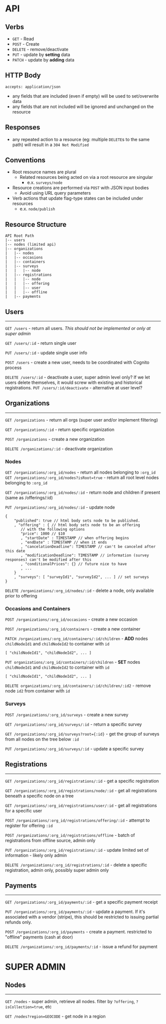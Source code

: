 # API

## Verbs

- `GET` - Read
- `POST` - Create
- `DELETE` - remove/deactivate
- `PUT` - update by **setting** data
- `PATCH` - update by **adding** data

## HTTP Body

`accepts: application/json`

- any fields that are included (even if empty) will be used to set/overwrite data
- any fields that are not included will be ignored and unchanged on the resource

## Responses

- any repeated action to a resource (eg: multiple `DELETE`s to the same path) will result in a `304 Not Modified`

## Conventions

* Root resource names are plural
  * Related resources being acted on via a root resource are singular
    * e.x. `surveys/node`
* Resource creations are performed via `POST` with JSON input bodies
  * Avoid using URL query parameters
* Verb actions that update flag-type states can be included under resources
    * e.x. `node/publish`

## Resource Structure

```
API Root Path  
|-- users
|-- nodes (limited api)
|-- organizations
|   |-- nodes
|   |-- occasions
|   |-- containers
|   |-- surveys
|   |   |-- node
|   |-- registrations
|   |   |-- node
|   |   |-- offering
|   |   |-- user
|   |   |-- offline
|   |-- payments
```
  
## Users

---

`GET /users`  - return all users. *This should not be implemented or only at super admin*

`GET /users/:id` - return single user

`PUT /users/:id` - update single user info

`POST /users` - create a new user, needs to be coordinated with Cognito process

`DELETE /users/:id` - deactivate a user, super admin level only? If we let users delete themselves, it would screw with existing and historical registrations.
`PUT /users/:id/deactivate` - alternative at user level?

## Organizations

---

`GET /organizations` - return all orgs (super user and/or implement filtering)

`GET /organizations/:id` - return specific organization

`POST /organizations` - create a new organization

`DELETE /organizations/:id` - deactivate organization

### Nodes

`GET /organizations/:org_id/nodes` - return all nodes belonging to `:org_id`  
`GET /organizations/:org_id/nodes?isRoot=true` - return all root level nodes belonging to `:org_id`

`GET /organizations/:org_id/nodes/:id` - return node and children if present (same as /offerings/:id)

`PUT /organizations/:org_id/nodes/:id` - update node
```
{ 
    "published": true // html body sets node to be published.
    , "offering" : { // html body sets node to be an offering
       // with the following options
       "price": 1000 // $10
       , "startDate" : TIMESTAMP // when offering begins
       , "endDate" : TIMESTAMP // when it ends
       , "cancelationDeadline": TIMESTAMP // can't be canceled after this date
       , "modificationDeadline": TIMESTAMP // information (survey responses) can't be modified after this
       , "conditionalPrices": {} // future nice to have
       , ...
    }
    , "surveys": [ "surveyId1", "surveyId2", ... ] // set surveys
} 
```

`DELETE /organizations/:org_id/nodes/:id` - delete a node, only available prior to offering

### Occasions and Containers

`POST /organizations/:org_id/occasions` - create a new occasion

`POST /organizations/:org_id/containers` - create a new container

`PATCH /organizations/:org_id/containers/:id/children` - **ADD** nodes `childNodeId1` and `childNodeId2` to container with `id`
```
[ "childNodeId1", "childNodeId2", ... ]
```

`PUT organizations/:org_id/containers/:id/children` - **SET** nodes `childNodeId1` and `childNodeId2` to container with `id`
```
[ "childNodeId1", "childNodeId2", ... ]
```

`DELETE organizations/:org_id/containers/:id/children/:id2` - remove node `id2` from container with `id`

### Surveys

`POST /organizations/:org_id/surveys` - create a new survey

`GET /organizations/:org_id/surveys/:id` - return a specific survey

`GET /organizations/:org_id/surveys?root={:id}` - get the group of surveys from all nodes on the tree below `:id`

`PUT /organizations/:org_id/surveys/:id` - update a specific survey


## Registrations

---

`GET /organizations/:org_id/registrations/:id` - get a specific registration

`GET /organizations/:org_id/registrations/node/:id` - get all registrations beneath a specific node on a tree

`GET /organizations/:org_id/registrations/user/:id` - get all registrations for a specific user

`POST /organizations/:org_id/registrations/offering/:id` - attempt to register for offering `:id`

`POST /organizations/:org_id/registrations/offline` - batch of registrations from offline source, admin only

`PUT /organizations/:org_id/registrations/:id` - update limited set of information - likely only admin

`DELETE /organizations/:org_id/registrations/:id` - delete a specific registration, admin only, possibly super admin only

## Payments

---

`GET /organizations/:org_id/payments/:id` - get a specific payment receipt

`PUT /organizations/:org_id/payments/:id` - update a payment. If it's associated with a vendor (stripe), this should be restricted to issuing partial refunds only.

`POST /organizations/:org_id/payments` - create a payment. restricted to "offline" payments (cash at door)

`DELETE /organizations/:org_id/payments/:id` - issue a refund for payment


# SUPER ADMIN

## Nodes

---

`GET /nodes` - super admin, retrieve all nodes. filter by `?offering`, `?isCollection=true`, etc

`GET /nodes?region=GEOCODE` - get node in a region

